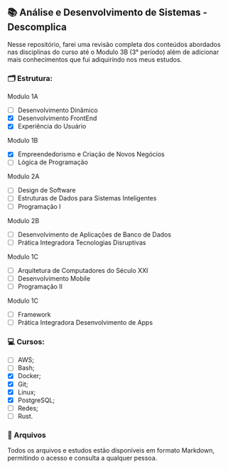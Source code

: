 ## 📚 Análise e Desenvolvimento de Sistemas - Descomplica

Nesse repositório, farei uma revisão completa dos conteúdos abordados nas disciplinas do curso até o Modulo 3B (3° período) além de adicionar mais conhecimentos que fui adiquirindo nos meus estudos.

### 🗂️ Estrutura:

Modulo 1A
- [ ]  Desenvolvimento Dinâmico
- [X]  Desenvolvimento FrontEnd
- [X]  Experiência do Usuário

Modulo 1B
- [X]  Empreendedorismo e Criação de Novos Negócios
- [ ]  Lógica de Programação

Modulo 2A
- [ ]  Design de Software
- [ ]  Estruturas de Dados para Sistemas Inteligentes
- [ ]  Programação I
 
Modulo 2B
- [ ]  Desenvolvimento de Aplicações de Banco de Dados
- [ ]  Prática Integradora Tecnologias Disruptivas

Modulo 1C
- [ ]  Arquitetura de Computadores do Século XXI
- [ ]  Desenvolvimento Mobile
- [ ]  Programação II

Modulo 1C
- [ ]  Framework
- [ ]  Prática Integradora Desenvolvimento de Apps

### 💻 Cursos:
- [ ]  AWS;
- [ ]  Bash;
- [X]  Docker;
- [X]  Git;
- [X]  Linux;
- [X]  PostgreSQL;
- [ ]  Redes;
- [ ]  Rust.

### 💾 Arquivos 
Todos os arquivos e estudos estão disponíveis em formato Markdown, permitindo o acesso e consulta a qualquer pessoa.
